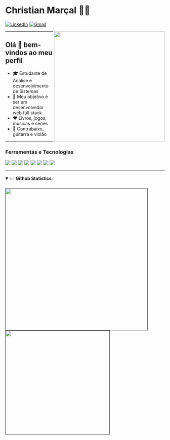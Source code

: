# Christian Marçal 👨‍💻

[![LinkedIn](https://img.shields.io/badge/LinkedIn-0077B5?style=for-the-badge&logo=linkedin&logoColor=white)](https://www.linkedin.com/in/christiansousaa/) [![Gmail](https://img.shields.io/badge/Gmail-D14836?style=for-the-badge&logo=gmail&logoColor=white)](mailto:christian.msousaa@gmail.com?subject=Subject&amp;body=Message)

<img align="right" src="https://whybluehost.com/wp-content/uploads/2020/04/gif-1.gif" width="350px;"/>

----

<h2> Olá 👋 bem-vindos ao meu perfil </h2>

- 🎓 Estudante de Analise e desenvolvimento de Sistemas
- 🎯 Meu objetivo é ser um desenvolvedor web full stack
- ❤️ Livros, jogos, musicas e séries
- 🎸 Contrabaixo, guitarra e violão

----
### Ferramentas e Tecnologias

<p float="left">

  <img src="https://img.shields.io/badge/React-20232A?style=for-the-badge&logo=react&logoColor=61DAFB" />
  
  <img src="https://img.shields.io/badge/Node.js-43853D?style=for-the-badge&logo=node.js&logoColor=white" />
  
  <img src="https://img.shields.io/badge/Express.js-404D59?style=for-the-badge" />
  
  <img src="https://img.shields.io/badge/JavaScript-323330?style=for-the-badge&logo=javascript&logoColor=F7DF1E" />
  
  <img src="https://img.shields.io/badge/MongoDB-4EA94B?style=for-the-badge&logo=mongodb&logoColor=white" />
  
  <img src="https://img.shields.io/badge/-Insomnia-5849BE?style=flat-square&logo=Insomnia&link=https://insomnia.rest/download/"/>

  <img src="https://img.shields.io/badge/-MySQL-0078D6?style=flat-square&logo=MySQL&logoColor=white&link=https://www.mysql.com/"/>

  <img src="https://img.shields.io/badge/-Python-2E2EFE?style=flat-square&logo=Python&logoColor=white&link=https://www.python.org/" />
  
</p>

----

<details open>
  <summary>📈 <b>Github Statistics</b>:</summary>
  
  <br>
        
  <div align="left"> 
     <a href="">
      <img width="450px" align="left" src="https://github-readme-stats.vercel.app/api?username=Christianmsousa&show_icons=true&include_all_commits=true&count_private=true&&hide=issues&theme=tokyonight"/>
    </a>
    <a href="">
      <img width="330px" align="left" src="https://github-readme-stats.vercel.app/api/top-langs/?username=Christianmsousa&layout=compact&theme=tokyonight">
    </a>  
</div
<br/>
</details>